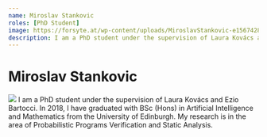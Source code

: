 ```yaml
---
name: Miroslav Stankovic
roles: [PhD Student]
image: https://forsyte.at/wp-content/uploads/MiroslavStankovic-e1567428174308-247x300.jpg
description: I am a PhD student under the supervision of Laura Kovács and Ezio Bartocci.
---
```


# Miroslav Stankovic

<img class="main-image" src="https://forsyte.at/wp-content/uploads/MiroslavStankovic-e1567428174308-247x300.jpg"/>
I am a PhD student under the supervision of Laura Kovács and Ezio Bartocci. In 2018, I have graduated with BSc (Hons)
in Artificial Intelligence and Mathematics from the University of Edinburgh. My research is in the area of
Probabilistic Programs Verification and Static Analysis.